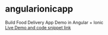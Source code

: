 # angularionicapp
Build Food Delivery App Demo in Angular + Ionic
<br>
[Live Demo and code snippet link](http://therichpost.com/build-food-delivery-app-demo-in-angular-ionic/)
